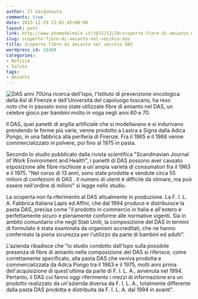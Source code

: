 ```yaml
---
author: Il Gorgonauta
comments: true
date: 2015-12-29 22:01:45+00:00
layout: post
link: http://www.atomodelmale.it/2015/12/29/scoperte-fibre-di-amianto-nel-vecchio-das/
slug: scoperte-fibre-di-amianto-nel-vecchio-das
title: Scoperte fibre di amianto nel vecchio DAS
wordpress_id: 16368
categories:
- Notizie
- Salute
tags:
- Amianto
---
```


![DAS anni 70](http://www.atomodelmale.it/wp-content/uploads/2015/12/DAS-anni-70-300x212.png)Una ricerca dell'Ispo, l'Istituto di prevenzione oncologica della Asl di Firenze e dell'Università del capoluogo toscano, ha reso noto che in passato sono state utilizzate fibre di amianto nel DAS, un celebre gioco per bambini molto in voga negli anni 60 e 70.

Il DAS, quei panetti di argilla artificiale che si modellavano e si indurivano prendendo le forme più varie, venne prodotto a Lastra a Signa dalla Adica Pongo, in una fabbrica alla periferia di Firenze. Fra il 1965 e il 1966 venne commercializzato in polvere, poi fino al 1975 in pasta.


Secondo lo studio pubblicato dalla rivista scientifica "Scandinavian Journal of Work Environment and Health", i panetti di DAS possono aver causato esposizione alle fibre rischiose a un'ampia varietà di consumatori fra il 1963 e il 1975. "Nel corso di 13 anni, sono state prodotte e vendute circa 55 milioni di confezioni di DAS . Il numero di utenti è difficile da stimare, ma può essere nell'ordine di milioni" si legge nello studio.

La scoperta non fa riferimento al DAS attualmente in produzione. La F. I. L. A. Fabbrica Italiana Lapis ed Affini, che dal 1994 produce e distribuisce la pasta DAS, precisa come "il prodotto in commercio in Italia e all'estero è perfettamente sicuro e pienamente conforme alle normative vigenti. Sia in ambito comunitario che negli Stati Uniti, la composizione del DAS in termini di formulato è stata esaminata da organismi accreditati, che ne hanno confermato la piena sicurezza per l'utilizzo da parte di bambini ed adulti".

L'azienda ribadisce che "lo studio condotto dall'Ispo sulla possibile presenza di fibre di amianto nella composizione del DAS si riferisce, come correttamente specificato, alla pasta DAS che veniva prodotta e commercializzata da Adica Pongo tra il 1963 e il 1975, molti anni prima dell'acquisizione di quest'ultima da parte di F. I. L. A., avvenuta nel 1994. Pertanto, il DAS cui fanno oggi riferimento i mezzi di informazione era un prodotto realizzato da un'azienda diversa da F. I. L. A., totalmente differente dalla pasta DAS prodotta e distribuita da F. I. L. A. dal 1994 in avanti".


